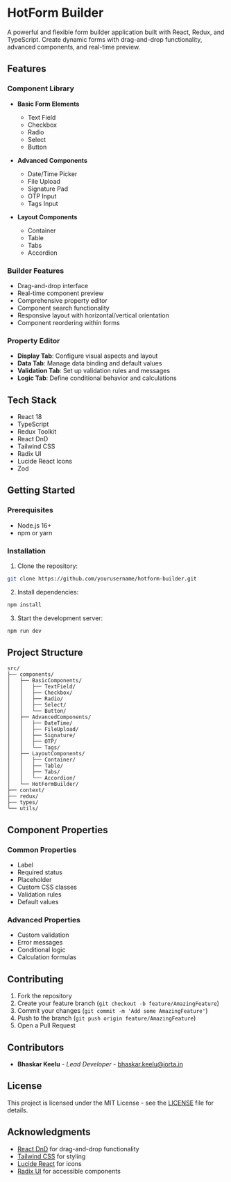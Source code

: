# HotForm Builder

A powerful and flexible form builder application built with React, Redux, and TypeScript. Create dynamic forms with drag-and-drop functionality, advanced components, and real-time preview.

## Features

### Component Library
- **Basic Form Elements**
  - Text Field
  - Checkbox
  - Radio
  - Select
  - Button

- **Advanced Components**
  - Date/Time Picker
  - File Upload
  - Signature Pad
  - OTP Input
  - Tags Input

- **Layout Components**
  - Container
  - Table
  - Tabs
  - Accordion

### Builder Features
- Drag-and-drop interface
- Real-time component preview
- Comprehensive property editor
- Component search functionality
- Responsive layout with horizontal/vertical orientation
- Component reordering within forms

### Property Editor
- **Display Tab**: Configure visual aspects and layout
- **Data Tab**: Manage data binding and default values
- **Validation Tab**: Set up validation rules and messages
- **Logic Tab**: Define conditional behavior and calculations

## Tech Stack

- React 18
- TypeScript
- Redux Toolkit
- React DnD
- Tailwind CSS
- Radix UI
- Lucide React Icons
- Zod

## Getting Started

### Prerequisites
- Node.js 16+
- npm or yarn

### Installation

1. Clone the repository:
```bash
git clone https://github.com/yourusername/hotform-builder.git
```

2. Install dependencies:
```bash
npm install
```

3. Start the development server:
```bash
npm run dev
```

## Project Structure

```
src/
├── components/
│   ├── BasicComponents/
│   │   ├── TextField/
│   │   ├── Checkbox/
│   │   ├── Radio/
│   │   ├── Select/
│   │   └── Button/
│   ├── AdvancedComponents/
│   │   ├── DateTime/
│   │   ├── FileUpload/
│   │   ├── Signature/
│   │   ├── OTP/
│   │   └── Tags/
│   ├── LayoutComponents/
│   │   ├── Container/
│   │   ├── Table/
│   │   ├── Tabs/
│   │   └── Accordion/
│   └── HotFormBuilder/
├── context/
├── redux/
├── types/
└── utils/
```

## Component Properties

### Common Properties
- Label
- Required status
- Placeholder
- Custom CSS classes
- Validation rules
- Default values

### Advanced Properties
- Custom validation
- Error messages
- Conditional logic
- Calculation formulas

## Contributing

1. Fork the repository
2. Create your feature branch (`git checkout -b feature/AmazingFeature`)
3. Commit your changes (`git commit -m 'Add some AmazingFeature'`)
4. Push to the branch (`git push origin feature/AmazingFeature`)
5. Open a Pull Request

## Contributors

- **Bhaskar Keelu** - _Lead Developer_ - [bhaskar.keelu@iorta.in](mailto:bhaskar.keelu@iorta.in)

## License

This project is licensed under the MIT License - see the [LICENSE](LICENSE) file for details.

## Acknowledgments

- [React DnD](https://react-dnd.github.io/react-dnd/) for drag-and-drop functionality
- [Tailwind CSS](https://tailwindcss.com/) for styling
- [Lucide React](https://lucide.dev/) for icons
- [Radix UI](https://www.radix-ui.com/) for accessible components